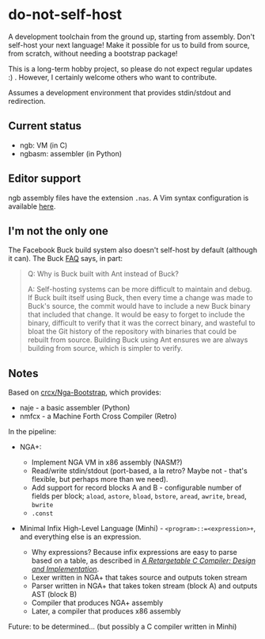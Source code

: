 # do-not-self-host

A development toolchain from the ground up, starting from assembly.
Don't self-host your next language!  Make it possible for us to build from
source, from scratch, without needing a bootstrap package!

This is a long-term hobby project, so please do not expect regular
updates :) .  However, I certainly welcome others who want to contribute.

Assumes a development environment that provides stdin/stdout and redirection.

## Current status

* ngb: VM (in C)
* ngbasm: assembler (in Python)

## Editor support

ngb assembly files have the extension `.nas`.  A Vim syntax configuration
is available [here](https://github.com/cxw42/ngb-vim).

## I'm not the only one

The Facebook Buck build system also doesn't self-host by default (although
it can).  The Buck [FAQ](https://buckbuild.com/concept/faq.html) says, in part:

> Q: Why is Buck built with Ant instead of Buck?
>
> A: Self-hosting systems can be more difficult to maintain and debug.
If Buck built itself using Buck, then every time a change was made to Buck's source, the commit would have to include a new Buck binary that included that change. It would be easy to forget to include the binary, difficult to verify that it was the correct binary, and wasteful to bloat the Git history of the repository with binaries that could be rebuilt from source. Building Buck using Ant ensures we are always building from source, which is simpler to verify.

## Notes

Based on [crcx/Nga-Bootstrap](https://github.com/crcx/Nga-Bootstrap), which
provides:

* naje - a basic assembler (Python)
* nmfcx -  a Machine Forth Cross Compiler (Retro)

In the pipeline:

* NGA+:
  - Implement NGA VM in x86 assembly (NASM?)
  - Read/write stdin/stdout (port-based, a la retro?  Maybe not - that's
    flexible, but perhaps more than we need).
  - Add support for record blocks A and B - configurable number of fields
    per block; `aload`, `astore`, `bload`, `bstore`, `aread`, `awrite`,
    `bread`, `bwrite`
  - `.const`

* Minimal Infix High-Level Language (Minhi) - `<program>::=<expression>+`, and
  everything else is an expression.
  - Why expressions?  Because infix expressions are easy
  to parse based on a table, as described in
  [_A Retargetable C Compiler: Design and Implementation_](https://sites.google.com/site/lccretargetablecompiler/).
  - Lexer written in NGA+ that takes source and outputs token stream
  - Parser written in NGA+ that takes token stream (block A) and outputs
    AST (block B)
  - Compiler that produces NGA+ assembly
  - Later, a compiler that produces x86 assembly

Future: to be determined... (but possibly a C compiler written in Minhi)

